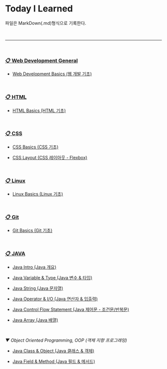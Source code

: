 # Today I Learned

파일은 MarkDown(.md)형식으로 기록한다.
 
<br>

***

<br>

### [📋 Web Development General](https://github.com/H-JWANNA/TIL/tree/main/Development%20basics)

- [Web Development Basics (웹 개발 기초)](https://github.com/H-JWANNA/TIL/blob/main/Development%20basics/%EC%9B%B9%20%EA%B0%9C%EB%B0%9C%20%EA%B8%B0%EC%B4%88.md)

<br>

### [📋 HTML](https://github.com/H-JWANNA/TIL/tree/main/HTML)

- [HTML Basics (HTML 기초)](https://github.com/H-JWANNA/TIL/blob/main/HTML/HTML_Basics.md)

<br>

### [📋 CSS](https://github.com/H-JWANNA/TIL/tree/main/CSS)

- [CSS Basics (CSS 기초)](https://github.com/H-JWANNA/TIL/blob/main/CSS/CSS_Basics.md)
  
- [CSS Layout (CSS 레이아웃 - Flexbox)](https://github.com/H-JWANNA/TIL/blob/main/CSS/Layout.md)

<br>

### [📋 Linux](https://github.com/H-JWANNA/TIL/tree/main/Linux)

- [Linux Basics (Linux 기초)](https://github.com/H-JWANNA/TIL/blob/main/Linux/Linux_basics.md)

<br>

### [📋 Git](https://github.com/H-JWANNA/TIL/tree/main/Git)

- [Git Basics (Git 기초)](https://github.com/H-JWANNA/TIL/blob/main/Git/Git_basic.md)

<br>

### [📋 JAVA](https://github.com/H-JWANNA/TIL/tree/main/JAVA)

- [Java Intro (Java 개요)](https://github.com/H-JWANNA/TIL/blob/main/JAVA/JAVA_Intro.md)
  
- [Java Variable & Type (Java 변수 & 타입)](https://github.com/H-JWANNA/TIL/blob/main/JAVA/JAVA_Variable_Type.md)

- [Java String (Java 문자열)](https://github.com/H-JWANNA/TIL/blob/main/JAVA/JAVA_String.md)

- [Java Operator & I/O (Java 연산자 & 입출력)](https://github.com/H-JWANNA/TIL/blob/main/JAVA/JAVA_Operator_IO.md)

- [Java Control Flow Statement (Java 제어문 - 조건문/반복문)](https://github.com/H-JWANNA/TIL/blob/main/JAVA/JAVA_Control_Flow_Statement.md)

- [Java Array (Java 배열)](https://github.com/H-JWANNA/TIL/blob/main/JAVA/JAVA_Array.md)

<br>

*▼ Object Oriented Programming, OOP (객체 지향 프로그래밍)*

- [Java Class & Object (Java 클래스 & 객체)](https://github.com/H-JWANNA/TIL/blob/main/JAVA/JAVA_Class_Object.md)

- [Java Field & Method (Java 필드 & 메서드)](https://github.com/H-JWANNA/TIL/blob/main/JAVA/JAVA_Field_Method.md)